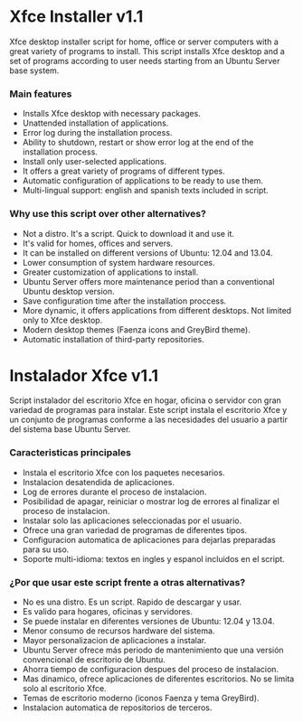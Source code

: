 # Xfce Installer v1.1
Xfce desktop installer script for home, office or server computers with a great variety of programs to install.
This script installs Xfce desktop and a set of programs according to user needs starting from an Ubuntu Server base system.

### Main features
* Installs Xfce desktop with necessary packages.
* Unattended installation of applications.
* Error log during the installation process.
* Ability to shutdown, restart or show error log at the end of the installation process.
* Install only user-selected applications.
* It offers a great variety of programs of different types.
* Automatic configuration of applications to be ready to use them.
* Multi-lingual support: english and spanish texts included in script.

### Why use this script over other alternatives?
* Not a distro. It's a script. Quick to download it and use it.
* It's valid for homes, offices and servers.
* It can be installed on different versions of Ubuntu: 12.04 and 13.04.
* Lower consumption of system hardware resources.
* Greater customization of applications to install.
* Ubuntu Server offers more maintenance period than a conventional Ubuntu desktop version.
* Save configuration time after the installation proccess.
* More dynamic, it offers applications from different desktops. Not limited only to Xfce desktop.
* Modern desktop themes (Faenza icons and GreyBird theme).
* Automatic installation of third-party repositories.


# Instalador Xfce v1.1
Script instalador del escritorio Xfce en hogar, oficina o servidor con gran variedad de programas para instalar.
Este script instala el escritorio Xfce y un conjunto de programas conforme a las necesidades del usuario a partir del sistema base Ubuntu Server.

### Caracteristicas principales
* Instala el escritorio Xfce con los paquetes necesarios.
* Instalacion desatendida de aplicaciones.
* Log de errores durante el proceso de instalacion.
* Posibilidad de apagar, reiniciar o mostrar log de errores al finalizar el proceso de instalacion.
* Instalar solo las aplicaciones seleccionadas por el usuario.
* Ofrece una gran variedad de programas de diferentes tipos.
* Configuracion automatica de aplicaciones para dejarlas preparadas para su uso.
* Soporte multi-idioma: textos en ingles y espanol incluidos en el script.

### ¿Por que usar este script frente a otras alternativas?
* No es una distro. Es un script. Rapido de descargar y usar.
* Es valido para hogares, oficinas y servidores.
* Se puede instalar en diferentes versiones de Ubuntu: 12.04 y 13.04.
* Menor consumo de recursos hardware del sistema.
* Mayor personalizacion de aplicaciones a instalar.
* Ubuntu Server ofrece más periodo de mantenimiento que una versión convencional de escritorio de Ubuntu.
* Ahorra tiempo de configuracion despues del proceso de instalacion.
* Mas dinamico, ofrece aplicaciones de diferentes escritorios. No se limita solo al escritorio Xfce.
* Temas de escritorio moderno (iconos Faenza y tema GreyBird).
* Instalacion automatica de repositorios de terceros.
